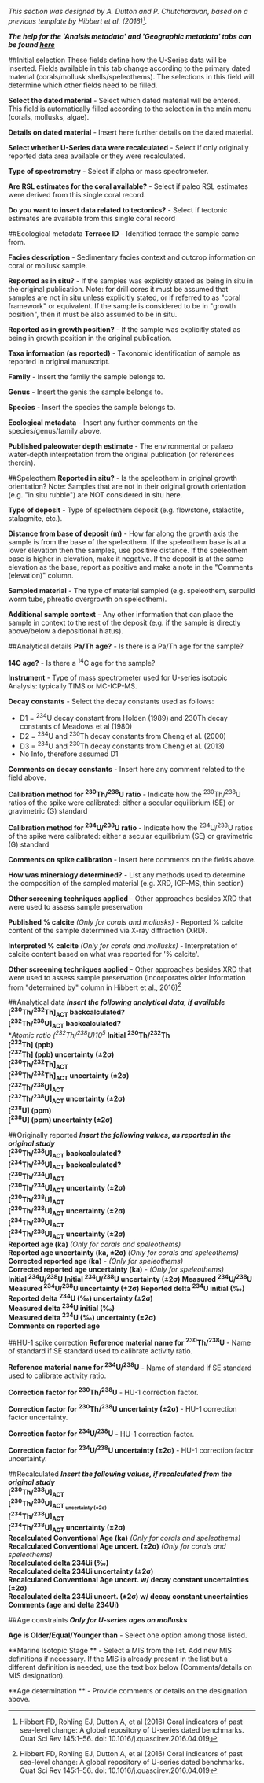 *This section was designed by A. Dutton and P. Chutcharavan, based on a previous template by Hibbert et al. (2016)[^1].*

***The help for the 'Analsis metadata' and 'Geographic metadata' tabs can be found [here](dating.md)***

##Initial selection
These fields define how the U-Series data will be inserted. Fields available in this tab change according to the primary dated material (corals/mollusk shells/speleothems). The selections in this field will determine which other fields need to be filled.

**Select the dated material** - Select which dated material will be entered. This field is automatically filled according to the selection in the main menu (corals, mollusks, algae).

**Details on dated material** - Insert here further details on the dated material.

**Select whether U-Series data were recalculated** - Select if only originally reported data area available or they were recalculated.

**Type of spectrometry** - Select if alpha or mass spectrometer.

**Are RSL estimates for the coral available?** - Select if paleo RSL estimates were derived from this single coral record.

**Do you want to insert data related to tectonics?** - Select if tectonic estimates are available from this single coral record

##Ecological metadata
**Terrace ID** - Identified terrace the sample came from.

**Facies description** - Sedimentary facies context and outcrop information on coral or mollusk sample.

**Reported as in situ?** - If the samples was explicitly stated as being in situ in the original publication. Note: for drill cores it must be assumed that samples are not in situ unless explicitly stated, or if referred to as "coral framework" or equivalent. If the sample is considered to be in "growth position", then it must be also assumed to be in situ.

**Reported as in growth position?** - If the sample was explicitly stated as being in growth position in the original publication.

**Taxa information (as reported)** - Taxonomic identification of sample as reported in original manuscript.

**Family**	- Insert the family the sample belongs to.

**Genus** - Insert the genis the sample belongs to.</br>

**Species**	- Insert the species the sample belongs to.</br>

**Ecological metadata**	- Insert any further comments on the species/genus/family above.</br>

**Published paleowater depth estimate** - The environmental or palaeo water-depth interpretation from the original publication (or references therein).

##Speleothem
**Reported in situ?** - Is the speleothem in original growth orientation? Note: Samples that are not in their original growth orientation (e.g. "in situ rubble") are NOT considered in situ here.

**Type of deposit** - Type of speleothem deposit (e.g. flowstone, stalactite, stalagmite, etc.).

**Distance from base of deposit (m)** - How far along the growth axis the sample is from the base of the speleothem. If the speleothem base is at a lower elevation then the samples, use positive distance. If the speleothem base is higher in elevation, make it negative. If the deposit is at the same elevation as the base, report as positive and make a note in the "Comments (elevation)" column.	

**Sampled material** - The type of material sampled (e.g. speleothem, serpulid worm tube, phreatic overgrowth on speleothem).

**Additional sample context** - Any other information that can place the sample in context to the rest of the deposit (e.g. if the sample is directly above/below a depositional hiatus).

##Analytical details
**Pa/Th age?** - Is there is a Pa/Th age for the sample?

**14C age?** - Is there a <sup>14</sup>C age for the sample?

**Instrument** - Type of mass spectrometer used for U-series isotopic Analysis: typically TIMS or MC-ICP-MS.

**Decay constants** - Select the decay constants used as follows:</br>
- D1 = <sup>234</sup>U decay constant from Holden (1989) and 230Th decay constants of Meadows et al (1980)</br>
- D2 = <sup>234</sup>U and <sup>230</sup>Th decay constants from Cheng et al. (2000)</br>
- D3 = <sup>234</sup>U and <sup>230</sup>Th decay constants from Cheng et al. (2013)</br>
- No Info, therefore assumed D1

**Comments on decay constants** - Insert here any comment related to the field above.

**Calibration method for <sup>230</sup>Th/<sup>238</sup>U ratio** - Indicate how the <sup>230</sup>Th/<sup>238</sup>U ratios of the spike were calibrated: either a secular equilibrium (SE) or gravimetric (G) standard

**Calibration method for <sup>234</sup>U/<sup>238</sup>U ratio** - Indicate how the <sup>234</sup>U/<sup>238</sup>U ratios of the spike were calibrated: either a secular equilibrium (SE) or gravimetric (G) standard

**Comments on spike calibration** - Insert here comments on the fields above.<br>

**How was mineralogy determined?** - List any methods used to determine the composition of the sampled material (e.g. XRD, ICP-MS, thin section)

**Other screening techniques applied** - Other approaches besides XRD that were used to assess sample preservation

**Published % calcite** *(Only for corals and mollusks)* - Reported % calcite content of the sample determined via X-ray diffraction (XRD).</br>

**Interpreted % calcite** *(Only for corals and mollusks)* - Interpretation of calcite content based on what was reported for '% calcite'.</br>

**Other screening techniques applied** - Other approaches besides XRD that were used to assess sample preservation (incorporates older information from "determined by" column in Hibbert et al., 2016)[^1]</br>

##Analytical data
***Insert the following analytical data, if available***</br>
**[<sup>230</sup>Th/<sup>232</sup>Th]<sub>ACT</sub> backcalculated?**</br> **[<sup>232</sup>Th/<sup>238</sup>U]<sub>ACT</sub> backcalculated?**</br>
**Atomic ratio (<sup>232</sup>Th/<sup>238</sup>U)*10<sup>5</sup>**
**Initial <sup>230</sup>Th/<sup>232</sup>Th**</br>
**[<sup>232</sup>Th] (ppb)**</br>
**[<sup>232</sup>Th] (ppb) uncertainty (±2σ)**</br>
**[<sup>230</sup>Th/<sup>232</sup>Th]<sub>ACT</sub>**</br>
**[<sup>230</sup>Th/<sup>232</sup>Th]<sub>ACT</sub> uncertainty (±2σ)**</br>
**[<sup>232</sup>Th/<sup>238</sup>U]<sub>ACT</sub>**</br>
**[<sup>232</sup>Th/<sup>238</sup>U]<sub>ACT</sub> uncertainty (±2σ)**</br>
**[<sup>238</sup>U] (ppm)**</br>
**[<sup>238</sup>U] (ppm) uncertainty (±2σ)**</br>

##Originally reported
***Insert the following values, as reported in the original study***</br>
**[<sup>230</sup>Th/<sup>238</sup>U]<sub>ACT</sub> backcalculated?**</br>
**[<sup>234</sup>Th/<sup>238</sup>U]<sub>ACT</sub> backcalculated?**</br>
**[<sup>230</sup>Th/<sup>234</sup>U]<sub>ACT</sub>**</br>
**[<sup>230</sup>Th/<sup>234</sup>U]<sub>ACT</sub> uncertainty (±2σ)**</br>
**[<sup>230</sup>Th/<sup>238</sup>U]<sub>ACT</sub>**</br>
**[<sup>230</sup>Th/<sup>238</sup>U]<sub>ACT</sub> uncertainty (±2σ)**</br>
**[<sup>234</sup>Th/<sup>238</sup>U]<sub>ACT</sub>**</br>
**[<sup>234</sup>Th/<sup>238</sup>U]<sub>ACT</sub> uncertainty (±2σ)**</br>
**Reported age (ka)** *(Only for corals and speleothems)* </br>
**Reported age uncertainty (ka, ±2σ)** *(Only for corals and speleothems)*</br>
**Corrected reported age (ka)** - *(Only for speleothems)*</br>
**Corrected reported age uncertainty (ka)** - *(Only for speleothems)*</br>
**Initial <sup>234</sup>U/<sup>238</sup>U**
**Initial <sup>234</sup>U/<sup>238</sup>U uncertainty (±2σ)**
**Measured <sup>234</sup>U/<sup>238</sup>U**
**Measured <sup>234</sup>U/<sup>238</sup>U uncertainty (±2σ)**
**Reported delta <sup>234</sup>U initial (‰)**</br>
**Reported delta <sup>234</sup>U (‰) uncertainty (±2σ)**</br>
**Measured delta <sup>234</sup>U initial (‰)**</br>
**Measured delta <sup>234</sup>U (‰) uncertainty (±2σ)**</br>
**Comments on reported age**</br>

##HU-1 spike correction
**Reference material name for <sup>230</sup>Th/<sup>238</sup>U** - Name of standard if SE standard used to calibrate activity ratio.

**Reference material name for <sup>234</sup>U/<sup>238</sup>U** - Name of standard if SE standard used to calibrate activity ratio.

**Correction factor for <sup>230</sup>Th/<sup>238</sup>U** - HU-1 correction factor.

**Correction factor for <sup>230</sup>Th/<sup>238</sup>U uncertainty (±2σ)** - HU-1 correction factor uncertainty.

**Correction factor for <sup>234</sup>U/<sup>238</sup>U** - HU-1 correction factor.

**Correction factor for <sup>234</sup>U/<sup>238</sup>U uncertainty (±2σ)** - HU-1 correction factor uncertainty.

##Recalculated
***Insert the following values, if recalculated from the original study***</br>
**[<sup>230</sup>Th/<sup>238</sup>U]<sub>ACT<sub>**</br>
**[<sup>230</sup>Th/<sup>238</sup>U]<sub>ACT<sub> uncertainty (±2σ)**</br>
**[<sup>234</sup>Th/<sup>238</sup>U]<sub>ACT</sub>**</br>
**[<sup>234</sup>Th/<sup>238</sup>U]<sub>ACT</sub> uncertainty (±2σ)**</br>
**Recalculated Conventional Age (ka)**  *(Only for corals and speleothems)*</br>
**Recalculated Conventional Age uncert. (±2σ)**  *(Only for corals and speleothems)*</br>
**Recalculated delta 234Ui (‰)**</br>
**Recalculated delta 234Ui uncertainty (±2σ)**</br>
**Recalculated Conventional Age uncert. w/ decay constant uncertainties (±2σ)**</br>
**Recalculated delta 234Ui uncert. (±2σ) w/ decay constant uncertainties**</br>
**Comments (age and delta 234Ui)**</br>

##Age constraints
***Only for U-series ages on mollusks***

**Age is Older/Equal/Younger than** - Select one option among those listed.

**Marine Isotopic Stage	** - Select a MIS from the list. Add new MIS definitions if necessary. If the MIS is already present in the list but a different definition is needed, use the text box below (Comments/details on MIS designation).

**Age determination	** - Provide comments or details on the designation above.

[^1]:Hibbert FD, Rohling EJ, Dutton A, et al (2016) Coral indicators of past sea-level change: A global repository of U-series dated benchmarks. Quat Sci Rev 145:1–56. doi: 10.1016/j.quascirev.2016.04.019